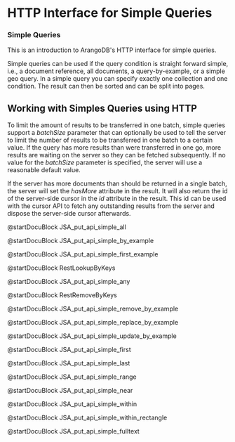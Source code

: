 HTTP Interface for Simple Queries
=================================

### Simple Queries

This is an introduction to ArangoDB's HTTP interface for simple queries.

Simple queries can be used if the query condition is straight forward simple,
i.e., a document reference, all documents, a query-by-example, or a simple geo
query. In a simple query you can specify exactly one collection and one
condition. The result can then be sorted and can be split into pages.

Working with Simples Queries using HTTP
---------------------------------------

To limit the amount of results to be transferred in one batch, simple queries
support a *batchSize* parameter that can optionally be used to tell the server
to limit the number of results to be transferred in one batch to a certain
value. If the query has more results than were transferred in one go, more
results are waiting on the server so they can be fetched subsequently. If no
value for the *batchSize* parameter is specified, the server will use a
reasonable default value.

If the server has more documents than should be returned in a single batch, the
server will set the *hasMore* attribute in the result. It will also return the
id of the server-side cursor in the *id* attribute in the result.  This id can
be used with the cursor API to fetch any outstanding results from the server and
dispose the server-side cursor afterwards.

<!-- js/actions/api-simple.js -->
@startDocuBlock JSA_put_api_simple_all

<!-- js/actions/api-simple.js -->
@startDocuBlock JSA_put_api_simple_by_example

<!-- js/actions/api-simple.js -->
@startDocuBlock JSA_put_api_simple_first_example

<!-- arangod/RestHandler/RestSimpleHandler.cpp -->
@startDocuBlock RestLookupByKeys

<!-- js/actions/api-simple.js -->
@startDocuBlock JSA_put_api_simple_any

<!-- arangod/RestHandler/RestSimpleHandler.cpp -->
@startDocuBlock RestRemoveByKeys

<!-- js/actions/api-simple.js -->
@startDocuBlock JSA_put_api_simple_remove_by_example

<!-- js/actions/api-simple.js -->
@startDocuBlock JSA_put_api_simple_replace_by_example

<!-- js/actions/api-simple.js -->
@startDocuBlock JSA_put_api_simple_update_by_example

<!-- js/actions/api-simple.js -->
@startDocuBlock JSA_put_api_simple_first

<!-- js/actions/api-simple.js -->
@startDocuBlock JSA_put_api_simple_last

<!-- js/actions/api-simple.js -->
@startDocuBlock JSA_put_api_simple_range

<!-- js/actions/api-simple.js -->
@startDocuBlock JSA_put_api_simple_near

<!-- js/actions/api-simple.js -->
@startDocuBlock JSA_put_api_simple_within

<!-- js/actions/api-simple.js -->
@startDocuBlock JSA_put_api_simple_within_rectangle

<!-- js/actions/api-simple.js -->
@startDocuBlock JSA_put_api_simple_fulltext
